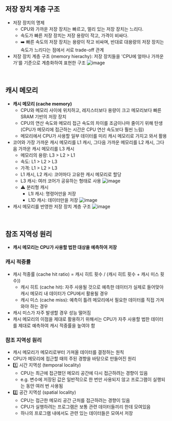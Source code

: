 ## 저장 장치 계층 구조
- 저장 장치의 명제
  - CPU와 가까운 저장 장치는 빠르고, 멀리 있는 저장 장치는 느리다.
  - 속도가 빠른 저장 장치는 저장 용량이 작고, 가격이 비싸다.
  - ➡️ 빠른 속도의 저장 장치는 용량이 작고 비싸며, 반대로 대용량의 저장 장치는 속도가 느리다는 점에서 서로 trade-off 관계
- 저장 장치 계층 구조 (memory hierachy): 저장 장치들을 'CPU에 얼마나 가까운가'를 기준으로 계층화하여 표현한 구조
![image](https://github.com/user-attachments/assets/ddaec0b1-b3e0-4c4d-9c01-2737b8911888)
<br/>

## 캐시 메모리
- **캐시 메모리 (cache memory)**
  - CPU와 메모리 사이에 위치하고, 레지스터보다 용량이 크고 메모리보다 빠른 SRAM 기반의 저장 장치
  - CPU의 연산 속도와 메모리 접근 속도의 차이를 조금이나마 줄이기 위해 탄생 (CPU가 메모리에 접근하는 시간은 CPU 연산 속도보다 훨씬 느림)
  - 메모리에서 CPU가 사용할 일부 데이터를 미리 캐시 메모리로 가지고 와서 활용
- 코어와 가장 가까운 캐시 메모리를 L1 캐시, 그다음 가까운 메모리를 L2 캐시, 그다음 가까운 캐시 메모리를 L3 캐시
  - 메모리의 용량: L3 > L2 > L1
  - 속도: L1 > L2 > L3
  - 가격: L1 > L2 > L3
  - L1 캐시, L2 캐시: 코어마다 고유한 캐시 메모리로 할당
  - L3 캐시: 여러 코어가 공유하는 형태로 사용
  ![image](https://github.com/user-attachments/assets/d58a5646-2c64-4ba8-97d2-97cab57680c7)
  - ⚠️ 분리형 캐시
    - L1I 캐시: 명령어만을 저장
    - L1D 캐시: 데이터만을 저장
    ![image](https://github.com/user-attachments/assets/944e227e-6fac-43c1-9169-8c05b0422462)
- 캐시 메모리를 반영한 저장 장치 계층 구조
![image](https://github.com/user-attachments/assets/da845644-4b75-482f-849d-6d91a57b8de4)
<br/>

## 참조 지역성 원리
- **캐시 메모리는 CPU가 사용할 법한 대상을 예측하여 저장**
### 캐시 적중률
- 캐시 적중률 (cache hit ratio) = 캐시 히트 횟수 / (캐시 히트 횟수 + 캐시 미스 횟수))
  - 캐시 히트 (cache hit): 자주 사용될 것으로 예측한 데이터가 실제로 들어맞아 캐시 메모리 내 데이터가 CPU에서 활용될 경우
  - 캐시 미스 (cache miss): 예측이 틀려 메모리에서 필요한 데이터를 직접 가져와야 하는 경우
- 캐시 미스가 자주 발생할 경우 성능 떨어짐
- 캐시 메모리의 이점을 제대로 활용하기 위해서는 CPU가 자주 사용할 법한 데이터를 제대로 예측하여 캐시 적중률을 높여야 함
### 참조 지역성 원리
- 캐시 메모리가 메모리로부터 가져올 데이터를 결정하는 원칙
- CPU가 메모리에 접근할 때의 주된 경향을 바탕으로 만들어진 원리
- 1️⃣ 시간 지역성 (temporal locality)
  - CPU는 최근에 접근했던 메모리 공간에 다시 접근하려는 경향이 있음
  - e.g. 변수에 저장된 값은 일반적으로 한 번만 사용되지 않고 프로그램이 실행되는 동안 여러 번 사용됨
- 2️⃣ 공간 지역성 (spatial locality)
  - CPU는 접근한 메모리 공간 근처를 접근하려는 경향이 있음
  - CPU가 실행하려는 프로그램은 보통 관련 데이터들끼리 한데 모여있음
  - 하나의 프로그램 내에서도 관련 있는 데이터들은 모여서 저장 
